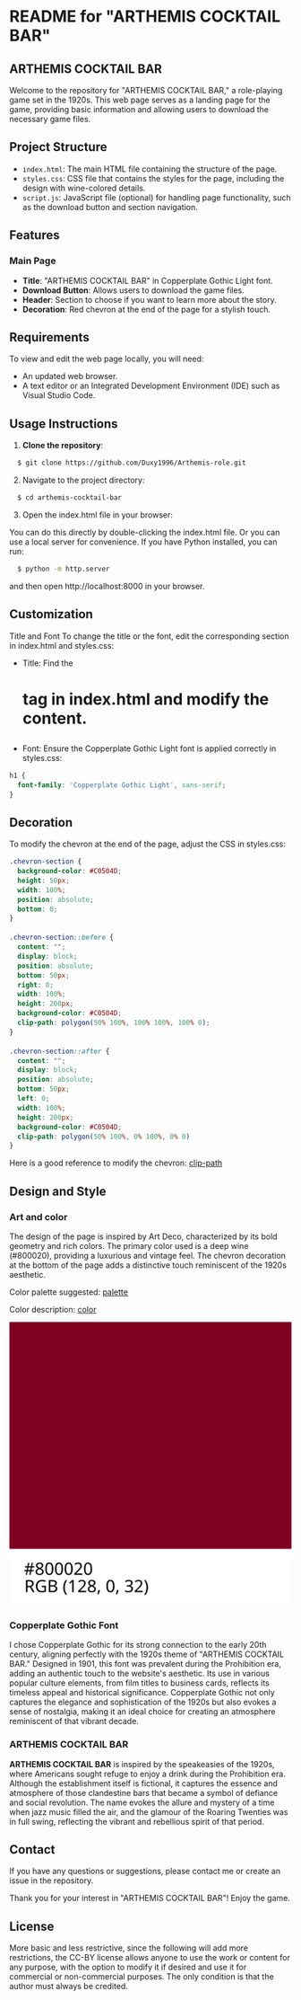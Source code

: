 # README for "ARTHEMIS COCKTAIL BAR"

## ARTHEMIS COCKTAIL BAR

Welcome to the repository for "ARTHEMIS COCKTAIL BAR," a role-playing game set in the 1920s. This web page serves as a landing page for the game, providing basic information and allowing users to download the necessary game files.

## Project Structure

- `index.html`: The main HTML file containing the structure of the page.
- `styles.css`: CSS file that contains the styles for the page, including the design with wine-colored details.
- `script.js`: JavaScript file (optional) for handling page functionality, such as the download button and section navigation.

## Features

### Main Page
- **Title**: "ARTHEMIS COCKTAIL BAR" in Copperplate Gothic Light font.
- **Download Button**: Allows users to download the game files.
- **Header**: Section to choose if you want to learn more about the story.
- **Decoration**: Red chevron at the end of the page for a stylish touch.

## Requirements

To view and edit the web page locally, you will need:

- An updated web browser.
- A text editor or an Integrated Development Environment (IDE) such as Visual Studio Code.

## Usage Instructions

1. **Clone the repository**:

```bash
  $ git clone https://github.com/Duxy1996/Arthemis-role.git
```

2. Navigate to the project directory:

```bash
  $ cd arthemis-cocktail-bar
```

3. Open the index.html file in your browser:

You can do this directly by double-clicking the index.html file.
Or you can use a local server for convenience. If you have Python installed, you can run:

```bash
  $ python -m http.server
```
and then open http://localhost:8000 in your browser.

## Customization

Title and Font
To change the title or the font, edit the corresponding section in index.html and styles.css:

* Title: Find the <h1> tag in index.html and modify the content.

* Font: Ensure the Copperplate Gothic Light font is applied correctly in styles.css:

```css
h1 {
  font-family: 'Copperplate Gothic Light', sans-serif;
}
```

## Decoration
To modify the chevron at the end of the page, adjust the CSS in styles.css:

```css
.chevron-section {
  background-color: #C0504D;
  height: 50px;
  width: 100%;
  position: absolute;
  bottom: 0;
}

.chevron-section::before {
  content: "";
  display: block;
  position: absolute;
  bottom: 50px;
  right: 0;
  width: 100%;
  height: 200px;
  background-color: #C0504D;
  clip-path: polygon(50% 100%, 100% 100%, 100% 0);
}

.chevron-section::after {
  content: "";
  display: block;
  position: absolute;
  bottom: 50px;
  left: 0;
  width: 100%;
  height: 200px;
  background-color: #C0504D;
  clip-path: polygon(50% 100%, 0% 100%, 0% 0)
}
```

Here is a good reference to modify the chevron: [clip-path](https://developer.mozilla.org/en-US/docs/Web/CSS/clip-path)

##  Design and Style

### Art and color
The design of the page is inspired by Art Deco, characterized by its bold geometry and rich colors. The primary color used is a deep wine (#800020), providing a luxurious and vintage feel. The chevron decoration at the bottom of the page adds a distinctive touch reminiscent of the 1920s aesthetic.

Color palette suggested: [palette](https://www.color-hex.com/color-palette/503)

Color description: [color](https://www.color-name.com/hex/800020#color-palettes)

![license](assets/color-image.svg)

### Copperplate Gothic Font

I chose Copperplate Gothic for its strong connection to the early 20th century, aligning perfectly with the 1920s theme of "ARTHEMIS COCKTAIL BAR." Designed in 1901, this font was prevalent during the Prohibition era, adding an authentic touch to the website's aesthetic. Its use in various popular culture elements, from film titles to business cards, reflects its timeless appeal and historical significance. Copperplate Gothic not only captures the elegance and sophistication of the 1920s but also evokes a sense of nostalgia, making it an ideal choice for creating an atmosphere reminiscent of that vibrant decade.

### ARTHEMIS COCKTAIL BAR

**ARTHEMIS COCKTAIL BAR** is inspired by the speakeasies of the 1920s, where Americans sought refuge to enjoy a drink during the Prohibition era. Although the establishment itself is fictional, it captures the essence and atmosphere of those clandestine bars that became a symbol of defiance and social revolution. The name evokes the allure and mystery of a time when jazz music filled the air, and the glamour of the Roaring Twenties was in full swing, reflecting the vibrant and rebellious spirit of that period.

## Contact
If you have any questions or suggestions, please contact me or create an issue in the repository.

Thank you for your interest in "ARTHEMIS COCKTAIL BAR"! Enjoy the game.

## License
More basic and less restrictive, since the following will add more restrictions, the CC-BY license allows anyone to use the work or content for any purpose, with the option to modify it if desired and use it for commercial or non-commercial purposes. The only condition is that the author must always be credited.

